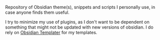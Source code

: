Repository of Obsidian theme(s), snippets and scripts I personally use, in case anyone finds them useful. 

I try to minimize my use of plugins, as I don't want to be dependent on something that might not be updated with new versions of obsidian. I do rely on [Obsidian Templater](https://github.com/SilentVoid13/Templater) for my templates.